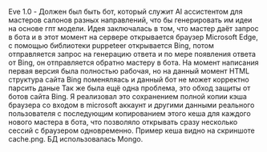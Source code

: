 Eve 1.0 - Должен был быть бот, который служит AI ассистентом для мастеров салонов разных направлений, что бы генерировать им идеи на основе гпт модели.
Идея заключалась в том, что мастер даёт запрос в бота и в этот момент на сервере открывается браузер Microsoft Edge, с помощью библиотеки puppeteer открывается Bing, потом отправляется запрос на генерацию ответа и по мере появления ответа от Bing, он отправляется обратно мастеру в бота.
На момент написания первая версия была полностью рабочая, но на данный момент HTML структура сайта Bing поменяляась и данный бот не может корректно парсить даные
Так же была ещё одна проблема, это обход защиты от ботов сайта Bing. Я реализовал это сохранением полной копии кэша браузера со входом в microsoft аккаунт и другими данными реального пользователя с последующим копированием этого кеша для каждого нового мастера в бота, что позволяло открывать сразу несколько сессий с браузером одновременно.
Пример кеша видно на скриншоте cache.png.
БД использовалась Mongo.